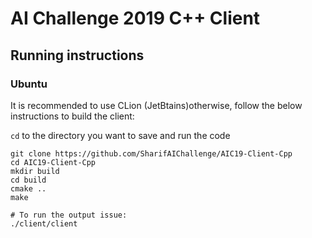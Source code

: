 # AI Challenge 2019 C++ Client
## Running instructions
### Ubuntu
It is recommended to use CLion (JetBtains)otherwise, follow the below instructions to build the client:

```cd``` to the directory you want to save and run the code
```
git clone https://github.com/SharifAIChallenge/AIC19-Client-Cpp
cd AIC19-Client-Cpp
mkdir build
cd build
cmake ..
make

# To run the output issue:
./client/client
```






